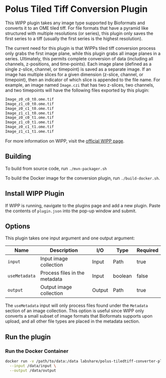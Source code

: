 # Polus Tiled Tiff Conversion Plugin

This WIPP plugin takes any image type supported by Bioformats and converts it to
an OME tiled tiff. For file formats that have a pyramid like structured with
multiple resolutions (or series), this plugin only saves the first series to a
tiff (usually the first series is the highest resolution).

The current need for this plugin is that WIPPs tiled tiff conversion process
only grabs the first image plane, while this plugin grabs all image planes in a
series. Ultimately, this permits complete conversion of data (including all
channels, z-positions, and time-points). Each image plane (defined as a single
z-slice, channel, or timepoint) is saved as a separate image. If an image has
multiple slices for a given dimension (z-slice, channel, or timepoint), then an
indicator of which slice is appended to the file name. For example, an image
named `Image.czi` that has two z-slices, two channels, and two timepoints will
have the following files exported by this plugin:

```bash
Image_z0_c0_t0.ome.tif
Image_z1_c0_t0.ome.tif
Image_z0_c1_t0.ome.tif
Image_z1_c1_t0.ome.tif
Image_z0_c0_t1.ome.tif
Image_z1_c0_t1.ome.tif
Image_z0_c1_t1.ome.tif
Image_z1_c1_t1.ome.tif
```

For more information on WIPP, visit the
[official WIPP page](https://isg.nist.gov/deepzoomweb/software/wipp).

## Building

To build from source code, run `./mvn-packager.sh`

To build the Docker image for the conversion plugin, run
`./build-docker.sh`.

## Install WIPP Plugin

If WIPP is running, navigate to the plugins page and add a new plugin. Paste the
contents of `plugin.json` into the pop-up window and submit.

## Options

This plugin takes one input argument and one output argument:

| Name          | Description                   | I/O    | Type    | Required |
| ------------- | ----------------------------- | ------ | ------- | -------- |
| `input`       | Input image collection        | Input  | Path    | true     |
| `useMetadata` | Process files in the metadata | Input  | boolean | false    |
| `output`      | Output image collection       | Output | Path    | true     |

The `useMetadata` input will only process files found under the `Metadata`
section of an image collection. This option is useful since WIPP only converts
a small subset of image formats that Bioformats supports upon upload, and all
other file types are placed in the metadata section.

## Run the plugin

### Run the Docker Container

```bash
docker run -v /path/to/data:/data labshare/polus-tiledtiff-converter-plugin:1.0.6 \
  --input /data/input \
  --output /data/output
```
